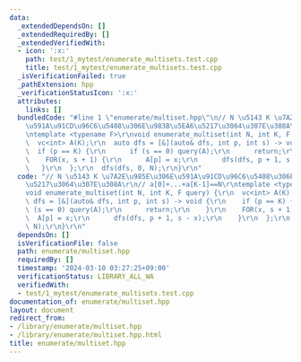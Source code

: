 ```yaml
---
data:
  _extendedDependsOn: []
  _extendedRequiredBy: []
  _extendedVerifiedWith:
  - icon: ':x:'
    path: test/1_mytest/enumerate_multisets.test.cpp
    title: test/1_mytest/enumerate_multisets.test.cpp
  _isVerificationFailed: true
  _pathExtension: hpp
  _verificationStatusIcon: ':x:'
  attributes:
    links: []
  bundledCode: "#line 1 \"enumerate/multiset.hpp\"\n// N \u5143 K \u7A2E\u985E\u306E\
    \u591A\u91CD\u96C6\u5408\u306E\u983B\u5EA6\u5217\u3064\u307E\u308A\r\n// a[0]+...+a[K-1]==N\r\
    \ntemplate <typename F>\r\nvoid enumerate_multiset(int N, int K, F query) {\r\n\
    \  vc<int> A(K);\r\n  auto dfs = [&](auto& dfs, int p, int s) -> void {\r\n  \
    \  if (p == K) {\r\n      if (s == 0) query(A);\r\n      return;\r\n    }\r\n\
    \    FOR(x, s + 1) {\r\n      A[p] = x;\r\n      dfs(dfs, p + 1, s - x);\r\n \
    \   }\r\n  };\r\n  dfs(dfs, 0, N);\r\n}\r\n"
  code: "// N \u5143 K \u7A2E\u985E\u306E\u591A\u91CD\u96C6\u5408\u306E\u983B\u5EA6\
    \u5217\u3064\u307E\u308A\r\n// a[0]+...+a[K-1]==N\r\ntemplate <typename F>\r\n\
    void enumerate_multiset(int N, int K, F query) {\r\n  vc<int> A(K);\r\n  auto\
    \ dfs = [&](auto& dfs, int p, int s) -> void {\r\n    if (p == K) {\r\n      if\
    \ (s == 0) query(A);\r\n      return;\r\n    }\r\n    FOR(x, s + 1) {\r\n    \
    \  A[p] = x;\r\n      dfs(dfs, p + 1, s - x);\r\n    }\r\n  };\r\n  dfs(dfs, 0,\
    \ N);\r\n}\r\n"
  dependsOn: []
  isVerificationFile: false
  path: enumerate/multiset.hpp
  requiredBy: []
  timestamp: '2024-03-10 03:27:25+09:00'
  verificationStatus: LIBRARY_ALL_WA
  verifiedWith:
  - test/1_mytest/enumerate_multisets.test.cpp
documentation_of: enumerate/multiset.hpp
layout: document
redirect_from:
- /library/enumerate/multiset.hpp
- /library/enumerate/multiset.hpp.html
title: enumerate/multiset.hpp
---
```

